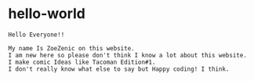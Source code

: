 # hello-world

	Hello Everyone!!

	My name Is ZoeZenic on this website. 
	I am new here so please don't think I know a lot about this website.
	I make comic Ideas like Tacoman Edition#1.
	I don't really know what else to say but Happy coding! I think.
